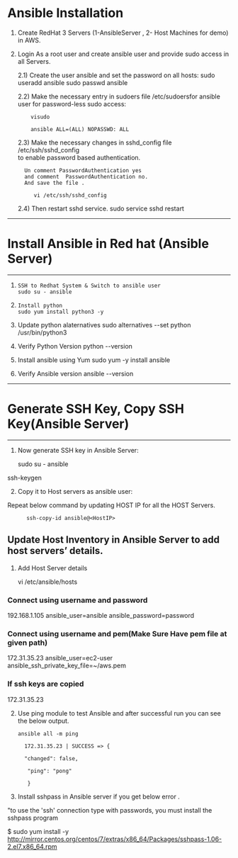 # Ansible Installation

1) Create RedHat 3 Servers (1-AnsibleServer , 2- Host Machines for demo) in AWS.
 

2) Login As a root user and create ansible user and provide sudo access in all Servers.

    2.1)  Create the user ansible and set the password on all hosts:
             sudo useradd ansible
             sudo passwd ansible
     
    2.2)  Make the necessary entry in sudoers file /etc/sudoersfor ansible        
             user for password-less sudo access:
          
           visudo

           ansible ALL=(ALL) NOPASSWD: ALL

       

    2.3) Make the necessary changes  in sshd_config file /etc/ssh/sshd_config    
           to enable password based authentication.

         Un comment PasswordAuthentication yes
         and comment  PasswordAuthentication no.
         And save the file .

            vi /etc/ssh/sshd_config

     2.4)    Then restart sshd service.
                sudo service sshd restart

----------------------------------------------------------------------------
# Install Ansible in Red hat (Ansible Server)
-----------------------------------------------------------------------------
1)     SSH to Redhat System & Switch to ansible user
       sudo su - ansible
      
2)     Install python
       sudo yum install python3 -y
      
3)    Update python alaternatives
       sudo alternatives --set python /usr/bin/python3
      
4)    Verify Python Version
         python --version
 
5)    Install ansible using Yum 
       sudo yum -y install ansible
      
6)    Verify Ansible version
       ansible --version
       
-----------------------------------------------------------------------------
#  Generate SSH Key, Copy SSH Key(Ansible Server)
-----------------------------------------------------------------------------

1)  Now generate SSH key in Ansible Server: 

    sudo su - ansible

   ssh-keygen

2)    Copy it to Host  servers as ansible user: 

  Repeat below command by updating HOST IP for all the  HOST Servers. 

          ssh-copy-id ansible@<HostIP>

 

## Update Host Inventory in Ansible Server to add host servers’ details.

1)  Add Host Server details

 

    vi  /etc/ansible/hosts

 

### Connect using username and password

192.168.1.105 ansible_user=ansible ansible_password=password

 

### Connect using username and pem(Make Sure Have pem file at given path)

172.31.35.23 ansible_user=ec2-user ansible_ssh_private_key_file=~/aws.pem

 

### If ssh keys are copied

172.31.35.23

 

2)    Use ping module to test Ansible and after successful run you can see the below output. 

 

          ansible all -m ping

            172.31.35.23 | SUCCESS => {

            "changed": false,

             "ping": "pong"

             }

 

3)    Install sshpass in Ansible server if you get below error .

 

   "to use the 'ssh' connection type with passwords, you must install the sshpass program

   $ sudo yum install -y http://mirror.centos.org/centos/7/extras/x86_64/Packages/sshpass-1.06-2.el7.x86_64.rpm
